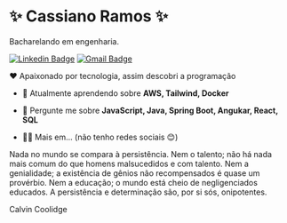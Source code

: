 # ✨ Cassiano Ramos ✨

Bacharelando em engenharia.


[![Linkedin Badge](https://img.shields.io/badge/-Cassiano_Ramos-00875f?style=flat-square&logo=Linkedin&logoColor=white&link=https://www.linkedin.com)](https://www.linkedin.com/in/cassiano-le%C3%A3o-ramos-57078419b/) 
[![Gmail Badge](https://img.shields.io/badge/-cassianoleaoramos@gmail.com-00875f?style=flat-square&logo=Gmail&logoColor=white&link=mailto:cassianoleaoramos@gmail.com)](mailto:cassianoleaoramos@gmail.com)

❤ Apaixonado por tecnologia, assim descobri a programação

- 🌱 Atualmente aprendendo sobre **AWS, Tailwind, Docker**

- 💬 Pergunte me sobre **JavaScript, Java, Spring Boot, Angukar, React, SQL**

- 👨‍💻 Mais em... (não tenho redes sociais 😊)

Nada no mundo se compara à persistência. Nem o talento; não há nada mais comum do que homens malsucedidos e com talento. Nem a genialidade; a existência de gênios não recompensados é quase um provérbio. Nem a educação; o mundo está cheio de negligenciados educados. A persistência e determinação são, por si sós, onipotentes.

Calvin Coolidge



<!--
**CassRamos/CassRamos** is a ✨ _special_ ✨ repository because its `README.md` (this file) appears on your GitHub profile.

Here are some ideas to get you started:

- 🔭 I’m currently working on ...
- 🌱 I’m currently learning ...
- 👯 I’m looking to collaborate on ...
- 🤔 I’m looking for help with ...
- 💬 Ask me about ...
- 📫 How to reach me: ...
- 😄 Pronouns: ...
- ⚡ Fun fact: ...
-->
